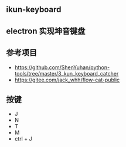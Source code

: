 ## ikun-keyboard

## electron 实现坤音键盘

## 参考项目

- https://github.com/ShenYuhan/python-tools/tree/master/3_kun_keyboard_catcher
- https://gitee.com/jack_whh/flow-cat-public

## 按键

- J
- N
- T
- M
- ctrl + J
